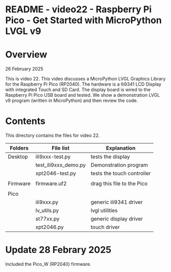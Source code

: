 # README   - video22 - Raspberry Pi Pico - Get Started with MicroPython LVGL v9


# Overview
26 February 2025


This is video 22.  This video discusses a MicroPython LVGL Graphics Library for the Raspberry Pi Pico (RP2040).
The hardware is a Ili9341 LCD Display with integrated Touch and SD Card.  The display board is wired to the Raspberry Pi Pico USB board and tested.  We show a demonstration LVGL v9 program (written in MicroPython) and then review the code. 

# Contents
This directory contains the files for video 22.

| Folders | File list | Explanation |
|---------|-----------|-------------|
| Desktop | ili9xxx-test.py | tests the display |
|         | test_ili9xxx_demo.py | Demonstration program |
|         | xpt2046-test.py      | tests the touch controller |
|         |                      |                            |
| Firmware     | firmware.uf2    |   drag this file to the Pico  |
|         |                      |                                 |
| Pico    |                      |                             |
|         |   ili9xxx.py         | generic ili9341 driver  |
|         |   lv_utils.py        |  lvgl utilities   |
|         |   st77xx.py          | generic display driver |
|         |   xpt2046.py         | touch driver           |


# Update 28 Febrary 2025

Included the Pico_W (RP2040) firmware.


